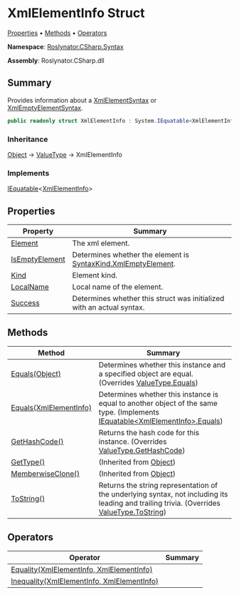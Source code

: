 # XmlElementInfo Struct

[Properties](#properties) &#x2022; [Methods](#methods) &#x2022; [Operators](#operators)

**Namespace**: [Roslynator.CSharp.Syntax](../README.md)

**Assembly**: Roslynator\.CSharp\.dll

## Summary

Provides information about a [XmlElementSyntax](https://docs.microsoft.com/en-us/dotnet/api/microsoft.codeanalysis.csharp.syntax.xmlelementsyntax) or [XmlEmptyElementSyntax](https://docs.microsoft.com/en-us/dotnet/api/microsoft.codeanalysis.csharp.syntax.xmlemptyelementsyntax)\.

```csharp
public readonly struct XmlElementInfo : System.IEquatable<XmlElementInfo>
```

### Inheritance

[Object](https://docs.microsoft.com/en-us/dotnet/api/system.object) &#x2192; [ValueType](https://docs.microsoft.com/en-us/dotnet/api/system.valuetype) &#x2192; XmlElementInfo

### Implements

[IEquatable](https://docs.microsoft.com/en-us/dotnet/api/system.iequatable-1)\<[XmlElementInfo](./README.md)>

## Properties

| Property | Summary |
| -------- | ------- |
| [Element](Element/README.md) | The xml element\. |
| [IsEmptyElement](IsEmptyElement/README.md) | Determines whether the element is [SyntaxKind.XmlEmptyElement](https://docs.microsoft.com/en-us/dotnet/api/microsoft.codeanalysis.csharp.syntaxkind.xmlemptyelement)\. |
| [Kind](Kind/README.md) | Element kind\. |
| [LocalName](LocalName/README.md) | Local name of the element\. |
| [Success](Success/README.md) | Determines whether this struct was initialized with an actual syntax\. |

## Methods

| Method | Summary |
| ------ | ------- |
| [Equals(Object)](Equals/README.md#Roslynator_CSharp_Syntax_XmlElementInfo_Equals_System_Object_) | Determines whether this instance and a specified object are equal\. \(Overrides [ValueType.Equals](https://docs.microsoft.com/en-us/dotnet/api/system.valuetype.equals)\) |
| [Equals(XmlElementInfo)](Equals/README.md#Roslynator_CSharp_Syntax_XmlElementInfo_Equals_Roslynator_CSharp_Syntax_XmlElementInfo_) | Determines whether this instance is equal to another object of the same type\. \(Implements [IEquatable\<XmlElementInfo>.Equals](https://docs.microsoft.com/en-us/dotnet/api/system.iequatable-1.equals)\) |
| [GetHashCode()](GetHashCode/README.md) | Returns the hash code for this instance\. \(Overrides [ValueType.GetHashCode](https://docs.microsoft.com/en-us/dotnet/api/system.valuetype.gethashcode)\) |
| [GetType()](https://docs.microsoft.com/en-us/dotnet/api/system.object.gettype) |  \(Inherited from [Object](https://docs.microsoft.com/en-us/dotnet/api/system.object)\) |
| [MemberwiseClone()](https://docs.microsoft.com/en-us/dotnet/api/system.object.memberwiseclone) |  \(Inherited from [Object](https://docs.microsoft.com/en-us/dotnet/api/system.object)\) |
| [ToString()](ToString/README.md) | Returns the string representation of the underlying syntax, not including its leading and trailing trivia\. \(Overrides [ValueType.ToString](https://docs.microsoft.com/en-us/dotnet/api/system.valuetype.tostring)\) |

## Operators

| Operator | Summary |
| -------- | ------- |
| [Equality(XmlElementInfo, XmlElementInfo)](op_Equality/README.md) | |
| [Inequality(XmlElementInfo, XmlElementInfo)](op_Inequality/README.md) | |

